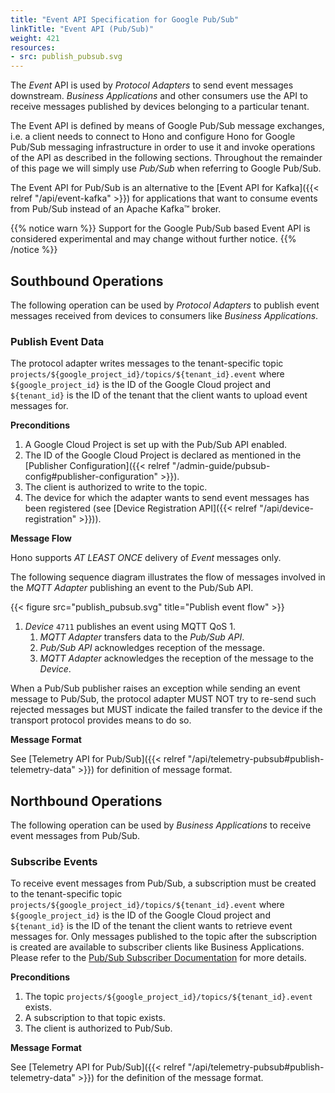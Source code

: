 ```yaml
---
title: "Event API Specification for Google Pub/Sub"
linkTitle: "Event API (Pub/Sub)"
weight: 421
resources:
- src: publish_pubsub.svg
---
```


The *Event* API is used by *Protocol Adapters* to send event messages downstream.
*Business Applications* and other consumers use the API to receive messages published by devices belonging to a
particular tenant.

The Event API is defined by means of Google Pub/Sub message exchanges, i.e. a client needs to connect to Hono and configure
Hono for Google Pub/Sub messaging infrastructure in order to use it and invoke operations of the API as described in the following sections. Throughout the remainder of
this page we will simply use *Pub/Sub* when referring to Google Pub/Sub.

The Event API for Pub/Sub is an alternative to the [Event API for Kafka]({{< relref "/api/event-kafka" >}}) for
applications that want to consume events from Pub/Sub instead of an Apache Kafka&trade; broker.

{{% notice warn %}}
Support for the Google Pub/Sub based Event API is considered experimental and may change without further notice.
{{% /notice %}}

## Southbound Operations

The following operation can be used by *Protocol Adapters* to publish event messages received from devices to
consumers like *Business Applications*.

### Publish Event Data

The protocol adapter writes messages to the tenant-specific topic `projects/${google_project_id}/topics/${tenant_id}.event`
where `${google_project_id}` is the ID of the Google Cloud project and `${tenant_id}` is the
ID of the tenant that the client wants to upload event messages for.

**Preconditions**

1. A Google Cloud Project is set up with the Pub/Sub API enabled.
2. The ID of the Google Cloud Project is declared as mentioned in the [Publisher Configuration]({{< relref "/admin-guide/pubsub-config#publisher-configuration" >}}).
3. The client is authorized to write to the topic.
4. The device for which the adapter wants to send event messages has been registered (see
   [Device Registration API]({{< relref "/api/device-registration" >}})).

**Message Flow**

Hono supports *AT LEAST ONCE* delivery of *Event* messages only.

The following sequence diagram illustrates the flow of messages involved in the *MQTT Adapter* publishing an event to the Pub/Sub API.

{{< figure src="publish_pubsub.svg" title="Publish event flow" >}}

1. *Device* `4711` publishes an event using MQTT QoS 1.
   1. *MQTT Adapter* transfers data to the *Pub/Sub API*.
   1. *Pub/Sub API* acknowledges reception of the message.
   1. *MQTT Adapter* acknowledges the reception of the message to the *Device*.

When a Pub/Sub publisher raises an exception while sending an event message to Pub/Sub, the protocol adapter MUST NOT try
to re-send such rejected messages but MUST indicate the failed transfer to the device if the transport protocol
provides means to do so.

**Message Format**

See [Telemetry API for Pub/Sub]({{< relref "/api/telemetry-pubsub#publish-telemetry-data" >}}) for definition of message format.

## Northbound Operations

The following operation can be used by *Business Applications* to receive event messages from Pub/Sub.

### Subscribe Events

To receive event messages from Pub/Sub, a subscription must be created to the tenant-specific topic `projects/${google_project_id}/topics/${tenant_id}.event`
where `${google_project_id}` is the ID of the Google Cloud project and `${tenant_id}` is the ID of the tenant the client wants to retrieve event messages for.
Only messages published to the topic after the subscription is created are available to subscriber clients like Business Applications. Please refer to the
[Pub/Sub Subscriber Documentation](https://cloud.google.com/pubsub/docs/subscriber) for more details.

**Preconditions**

1. The topic `projects/${google_project_id}/topics/${tenant_id}.event` exists.
2. A subscription to that topic exists.
3. The client is authorized to Pub/Sub.

**Message Format**

See [Telemetry API for Pub/Sub]({{< relref "/api/telemetry-pubsub#publish-telemetry-data" >}}) for the definition of the
message format. 
